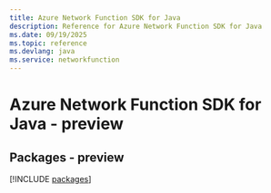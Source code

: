 ```yaml
---
title: Azure Network Function SDK for Java
description: Reference for Azure Network Function SDK for Java
ms.date: 09/19/2025
ms.topic: reference
ms.devlang: java
ms.service: networkfunction
---
```

# Azure Network Function SDK for Java - preview
## Packages - preview
[!INCLUDE [packages](network-function-index.md)]